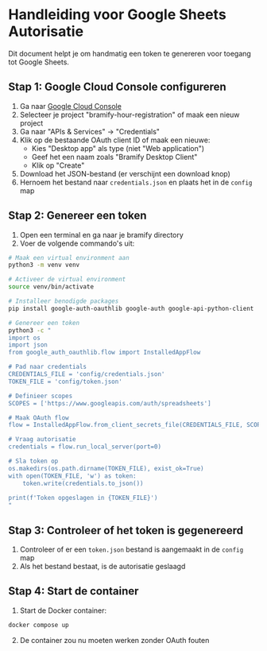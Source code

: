 # Handleiding voor Google Sheets Autorisatie

Dit document helpt je om handmatig een token te genereren voor toegang tot Google Sheets.

## Stap 1: Google Cloud Console configureren

1. Ga naar [Google Cloud Console](https://console.cloud.google.com/)
2. Selecteer je project "bramify-hour-registration" of maak een nieuw project
3. Ga naar "APIs & Services" → "Credentials"
4. Klik op de bestaande OAuth client ID of maak een nieuwe:
   - Kies "Desktop app" als type (niet "Web application")
   - Geef het een naam zoals "Bramify Desktop Client"
   - Klik op "Create"
5. Download het JSON-bestand (er verschijnt een download knop)
6. Hernoem het bestand naar `credentials.json` en plaats het in de `config` map

## Stap 2: Genereer een token

1. Open een terminal en ga naar je bramify directory
2. Voer de volgende commando's uit:

```bash
# Maak een virtual environment aan
python3 -m venv venv

# Activeer de virtual environment
source venv/bin/activate

# Installeer benodigde packages
pip install google-auth-oauthlib google-auth google-api-python-client

# Genereer een token
python3 -c "
import os
import json
from google_auth_oauthlib.flow import InstalledAppFlow

# Pad naar credentials
CREDENTIALS_FILE = 'config/credentials.json'
TOKEN_FILE = 'config/token.json'

# Definieer scopes
SCOPES = ['https://www.googleapis.com/auth/spreadsheets']

# Maak OAuth flow
flow = InstalledAppFlow.from_client_secrets_file(CREDENTIALS_FILE, SCOPES)

# Vraag autorisatie
credentials = flow.run_local_server(port=0)

# Sla token op
os.makedirs(os.path.dirname(TOKEN_FILE), exist_ok=True)
with open(TOKEN_FILE, 'w') as token:
    token.write(credentials.to_json())
    
print(f'Token opgeslagen in {TOKEN_FILE}')
"
```

## Stap 3: Controleer of het token is gegenereerd

1. Controleer of er een `token.json` bestand is aangemaakt in de `config` map
2. Als het bestand bestaat, is de autorisatie geslaagd

## Stap 4: Start de container

1. Start de Docker container:

```bash
docker compose up
```

2. De container zou nu moeten werken zonder OAuth fouten